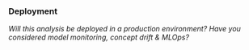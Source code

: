 ### Deployment

*Will this analysis be deployed in a production environment?* 
*Have you considered model monitoring, concept drift & MLOps?*


